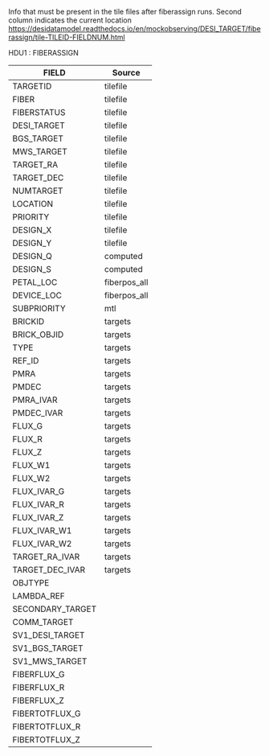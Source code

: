 Info that must be present in the tile files after fiberassign runs.
Second column indicates the current location
https://desidatamodel.readthedocs.io/en/mockobserving/DESI_TARGET/fiberassign/tile-TILEID-FIELDNUM.html

HDU1 : FIBERASSIGN

| FIELD | Source |
| --- | ---|
|TARGETID	| tilefile |
| FIBER | tilefile |
| FIBERSTATUS	 | tilefile |
| DESI_TARGET| tilefile |
| BGS_TARGET | tilefile |
| MWS_TARGET | tilefile |
| TARGET_RA	 | tilefile |
| TARGET_DEC | tilefile |
| NUMTARGET | tilefile |
| LOCATION | tilefile |
| PRIORITY | tilefile |
| DESIGN_X | tilefile |
| DESIGN_Y	| tilefile |
| DESIGN_Q	| computed |
| DESIGN_S	| computed |
| PETAL_LOC	 | fiberpos_all |
| DEVICE_LOC | fiberpos_all |
| SUBPRIORITY | mtl|
| BRICKID | targets |
| BRICK_OBJID | targets |
| TYPE | targets |
| REF_ID | targets|
| PMRA | targets|
| PMDEC | targets|
| PMRA_IVAR | targets |
| PMDEC_IVAR	|targets|
| FLUX_G | targets |
| FLUX_R | targets |
| FLUX_Z	| targets |
| FLUX_W1 | targets |
| FLUX_W2 | targets |
| FLUX_IVAR_G	| targets |
| FLUX_IVAR_R	| targets |
| FLUX_IVAR_Z	 | targets |
| FLUX_IVAR_W1 | targets |
| FLUX_IVAR_W2 | targets |
| TARGET_RA_IVAR	| targets |
| TARGET_DEC_IVAR	| targets |
| OBJTYPE | |
| LAMBDA_REF | |
| SECONDARY_TARGET	| |
| COMM_TARGET | |
| SV1_DESI_TARGET	| | 
| SV1_BGS_TARGET | |
| SV1_MWS_TARGET | |
| FIBERFLUX_G |  |
| FIBERFLUX_R |  |
| FIBERFLUX_Z | |
| FIBERTOTFLUX_G |  |
| FIBERTOTFLUX_R | | 
| FIBERTOTFLUX_Z | | 



